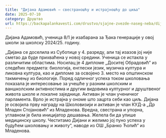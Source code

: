 ```yaml
---
title: "Дијана Адамовић – свестраношћу и истрајношћу до циља"
date: 2025-07-10
category: Друштво
url: https://backapalankavesti.com/drustvo/sjajne-zvezde-naseg-neba/dijana-adamovic-svestranoscu-i-istrajnoscu-do-cilja/
---
```


Дијана Адамовић, ученица 8/1 је изабарана за Ђака генерације у овој школи за школску 2024/25. годину.

„Дијана се доселила из Суботице у 4. разреду, али тај изазов јој није сметао да буде прихваћена у новој средини. Ученица се истакла у различитим областима. Носилац је 4 дипломе „Доситеј Обрадовић“ из следећих предмета: биологија, енглески језик, музичка култура и ликовна култура, као и дипломе за освојено 3. место на општинском
такмичењу из биологије. Поред одличног успеха током школовања показала је интересовање за учешће у разним школским и ваншколским активностима и другим видовима културног и друштвеног живота школе и локалне заједнице. Активан је члан ученичког парламента. Врло је истрајна у ономе што зацрта себи као циљ. Дијана је освојила прву награду на Школовизији и активан је члан КУД-а „Др Младен Стојановић“ из Младенова. Вредна, свестрана и упорна, углавном је била иницијатор дешавања. Желела би да упише медицинску школу. Честитамо Дијани и желимо јој пуно успеха у будућем школовању и животу“, наводе из ОШ „Бранко Ћопић“ из Младенова.
